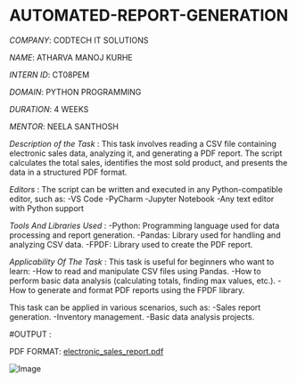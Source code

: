 # AUTOMATED-REPORT-GENERATION

*COMPANY*: CODTECH IT SOLUTIONS

*NAME*: ATHARVA MANOJ KURHE

*INTERN ID*: CT08PEM

*DOMAIN*: PYTHON PROGRAMMING

*DURATION*: 4 WEEKS

*MENTOR*: NEELA SANTHOSH

*Description of the Task* : This task involves reading a CSV file containing electronic sales data, analyzing it, and generating a PDF report. The script calculates the total sales, identifies the most sold product, and presents the data in a structured PDF format.

*Editors* : The script can be written and executed in any Python-compatible editor, such as:
-VS Code
-PyCharm
-Jupyter Notebook
-Any text editor with Python support

*Tools And Libraries Used* : 
-Python: Programming language used for data processing and report generation.
-Pandas: Library used for handling and analyzing CSV data.
-FPDF: Library used to create the PDF report.

*Applicability Of The Task* : This task is useful for beginners who want to learn:
-How to read and manipulate CSV files using Pandas.
-How to perform basic data analysis (calculating totals, finding max values, etc.).
-How to generate and format PDF reports using the FPDF library.

This task can be applied in various scenarios, such as:
-Sales report generation.
-Inventory management.
-Basic data analysis projects.

#OUTPUT :

PDF FORMAT:
[electronic_sales_report.pdf](https://github.com/user-attachments/files/18591402/electronic_sales_report.pdf)

![Image](https://github.com/user-attachments/assets/6c8a6076-b6d7-4650-84dd-465609d34ad7)



